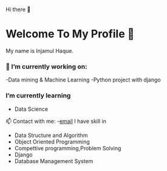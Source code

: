 Hi there 👋  <br/>
# Welcome To My Profile 👋

My name is Injamul Haque.
### 🔭 I’m currently working on:
  -Data mining & Machine Learning
  -Python project with django

###  I’m currently learning

- Data Science

📫 Contact with me:
  -[email](mailto:injamulhaque9117@gmail.com)
I have skill in
- Data Structure and Algorithm
- Object Oriented Programming
- Compettive programming,Problem Solving
- Django
- Database Management System

<!--
**injamul3798/injamul3798** is a ✨ _special_ ✨ repository because its `README.md` (this file) appears on your GitHub profile.

Here are some ideas to get you started:

- 🔭 I’m currently working on Object Oriented Programming
- 🌱 I’m currently learning Database management System
- 👯 I’m looking to collaborate on some project based on OOP
- 🤔 I’m looking for help with ...
- 💬 Ask me about ...
- 📫 How to reach me: injamul15-3798@diu.edu.bd
- 😄 Pronouns: ...
- ⚡ Fun fact: ...
-->
